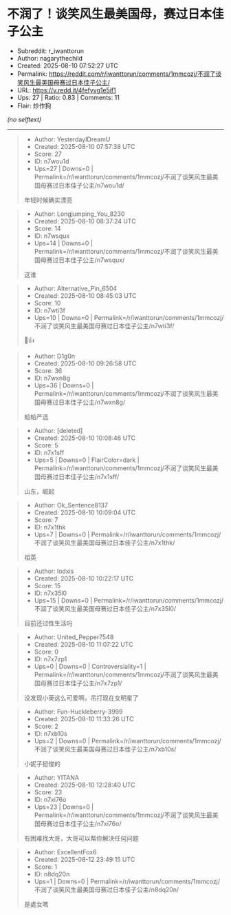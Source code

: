 # 不润了！谈笑风生最美国母，赛过日本佳子公主

- Subreddit: r_iwanttorun
- Author: nagarythechild
- Created: 2025-08-10 07:52:27 UTC
- Permalink: https://reddit.com/r/iwanttorun/comments/1mmcozj/不润了谈笑风生最美国母赛过日本佳子公主/
- URL: https://v.redd.it/4fefyvg1e5if1
- Ups: 27 | Ratio: 0.83 | Comments: 11
- Flair: 炒作狗

_(no selftext)_

---

> - Author: YesterdayIDreamU
> - Created: 2025-08-10 07:57:38 UTC
> - Score: 27
> - ID: n7wou1d
> - Ups=27 | Downs=0 | Permalink=/r/iwanttorun/comments/1mmcozj/不润了谈笑风生最美国母赛过日本佳子公主/n7wou1d/
>
> 年轻时候确实漂亮

> - Author: Longjumping_You_8230
> - Created: 2025-08-10 08:37:24 UTC
> - Score: 14
> - ID: n7wsqux
> - Ups=14 | Downs=0 | Permalink=/r/iwanttorun/comments/1mmcozj/不润了谈笑风生最美国母赛过日本佳子公主/n7wsqux/
>
> 这谁

> - Author: Alternative_Pin_6504
> - Created: 2025-08-10 08:45:03 UTC
> - Score: 10
> - ID: n7wti3f
> - Ups=10 | Downs=0 | Permalink=/r/iwanttorun/comments/1mmcozj/不润了谈笑风生最美国母赛过日本佳子公主/n7wti3f/
>
> 🐸👍

> - Author: D1g0n
> - Created: 2025-08-10 09:26:58 UTC
> - Score: 36
> - ID: n7wxn8g
> - Ups=36 | Downs=0 | Permalink=/r/iwanttorun/comments/1mmcozj/不润了谈笑风生最美国母赛过日本佳子公主/n7wxn8g/
>
> 蛤蛤严选

> - Author: [deleted]
> - Created: 2025-08-10 10:08:46 UTC
> - Score: 5
> - ID: n7x1sff
> - Ups=5 | Downs=0 | FlairColor=dark | Permalink=/r/iwanttorun/comments/1mmcozj/不润了谈笑风生最美国母赛过日本佳子公主/n7x1sff/
>
> 山东，崛起

> - Author: Ok_Sentence8137
> - Created: 2025-08-10 10:09:04 UTC
> - Score: 7
> - ID: n7x1thk
> - Ups=7 | Downs=0 | Permalink=/r/iwanttorun/comments/1mmcozj/不润了谈笑风生最美国母赛过日本佳子公主/n7x1thk/
>
> 祖英

> - Author: lodxis
> - Created: 2025-08-10 10:22:17 UTC
> - Score: 15
> - ID: n7x35l0
> - Ups=15 | Downs=0 | Permalink=/r/iwanttorun/comments/1mmcozj/不润了谈笑风生最美国母赛过日本佳子公主/n7x35l0/
>
> 目前还过性生活吗

> - Author: United_Pepper7548
> - Created: 2025-08-10 11:07:22 UTC
> - Score: 0
> - ID: n7x7zp1
> - Ups=0 | Downs=0 | Controversiality=1 | Permalink=/r/iwanttorun/comments/1mmcozj/不润了谈笑风生最美国母赛过日本佳子公主/n7x7zp1/
>
> 没发现小英这么可爱啊，吊打现在女明星了

> - Author: Fun-Huckleberry-3999
> - Created: 2025-08-10 11:33:26 UTC
> - Score: 2
> - ID: n7xb10s
> - Ups=2 | Downs=0 | Permalink=/r/iwanttorun/comments/1mmcozj/不润了谈笑风生最美国母赛过日本佳子公主/n7xb10s/
>
> 小妮子挺俊的

> - Author: YITANA
> - Created: 2025-08-10 12:28:40 UTC
> - Score: 23
> - ID: n7xi76o
> - Ups=23 | Downs=0 | Permalink=/r/iwanttorun/comments/1mmcozj/不润了谈笑风生最美国母赛过日本佳子公主/n7xi76o/
>
> 有困难找大哥，大哥可以帮你解决任何问题

> - Author: ExcellentFox6
> - Created: 2025-08-12 23:49:15 UTC
> - Score: 1
> - ID: n8dq20n
> - Ups=1 | Downs=0 | Permalink=/r/iwanttorun/comments/1mmcozj/不润了谈笑风生最美国母赛过日本佳子公主/n8dq20n/
>
> 是處女嗎

